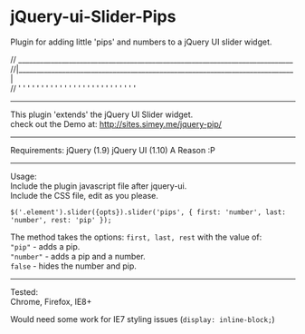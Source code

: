 jQuery-ui-Slider-Pips
=====================
  
Plugin for adding little 'pips' and numbers to a jQuery UI slider widget.    

// ____________________________________________________________________________    
//|____________________________________________________________________________|  
// '  '  '  '  '  '  '  '  '  '  '  '  '  '  '  '  '  '  '  '  '  '  '  '  '  '

  
-------------------------------------
  
  
This plugin 'extends' the jQuery UI Slider widget.    
check out the Demo at: http://sites.simey.me/jquery-pip/    
  
  
------------------------------------  
  
  
Requirements:
jQuery (1.9)
jQuery UI (1.10)
A Reason :P
  
  
------------------------------------  
  
  
Usage:   
Include the plugin javascript file after jquery-ui.   
Include the CSS file, edit as you please.  
  
  
`$('.element').slider({opts}).slider('pips', { first: 'number', last: 'number', rest: 'pip' });`  
  
The method takes the options: `first, last, rest` with the value of:  
`"pip"` - adds a pip.  
`"number"` - adds a pip and a number.  
`false` - hides the number and pip.  

  
  
------------------------------------

Tested:   
Chrome, Firefox, IE8+  
  
   
Would need some work for IE7 styling issues (`display: inline-block;`)





